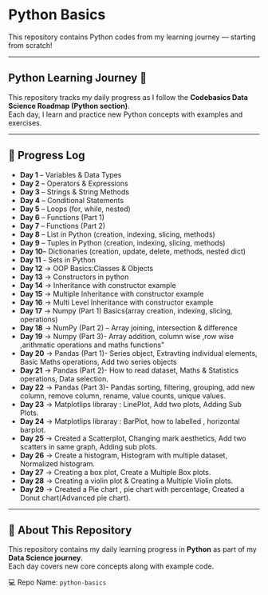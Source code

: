 # Python Basics

This repository contains Python codes from my learning journey — starting from scratch!

---

## Python Learning Journey 🚀

This repository tracks my daily progress as I follow the **Codebasics Data Science Roadmap (Python section)**.  
Each day, I learn and practice new Python concepts with examples and exercises.

---

## 📅 Progress Log

- **Day 1** – Variables & Data Types  
- **Day 2** – Operators & Expressions  
- **Day 3** – Strings & String Methods
- **Day 4** – Conditional Statements  
- **Day 5** – Loops (for, while, nested)        
- **Day 6** – Functions (Part 1)  
- **Day 7** – Functions (Part 2)  
- **Day 8** – List in Python (creation, indexing, slicing, methods)  
- **Day 9** – Tuples in Python (creation, indexing, slicing, methods)  
- **Day 10**– Dictionaries (creation, update, delete, methods, nested dict)
- **Day 11** - Sets in Python
- **Day 12** → OOP Basics:Classes & Objects
- **Day 13** → Constructors in python
- **Day 14** → Inheritance with constructor example
- **Day 15** → Multiple Inheritance with constructor example  
- **Day 16** → Multi Level Inheritance with constructor example 
- **Day 17** → Numpy (Part 1) Basics(array creation, indexing, slicing, operations)
- **Day 18** → NumPy (Part 2) – Array joining, intersection & difference
- **Day 19** → Numpy (Part 3)- Array addition, column wise ,row wise ,arithmatic operations and maths functions"
- **Day 20** → Pandas (Part 1)- Series object, Extravting individual elements, Basic Maths operations, Add two series objects
- **Day 21** → Pandas (Part 2)- How to read dataset, Maths & Statistics operations, Data selection.
- **Day 22** → Pandas (Part 3)- Pandas sorting, filtering, grouping, add new column, remove column, rename, value counts, unique values.
- **Day 23** → Matplotlips libraray : LinePlot, Add two plots, Adding Sub Plots.
- **Day 24** → Matplotlips libraray : BarPlot, how to labelled , horizontal barplot.
- **Day 25** → Created a Scatterplot, Changing mark aesthetics, Add two scatters in same graph, Adding sub plots.
- **Day 26** → Create a histogram, Histogram with multiple dataset, Normalized histogram.
- **Day 27** → Creating a box plot, Create a Multiple Box plots.
- **Day 28** → Creating a violin plot & Creating a Multiple Violin plots.
- **Day 29** → Created a Pie chart , pie chart with percentage, Created a  Donut chart(Advanced pie chart).
---

## 📂 About This Repository

This repository contains my daily learning progress in **Python** as part of my **Data Science journey**.  
Each day covers new core concepts along with example code.

💻 Repo Name: `python-basics`

